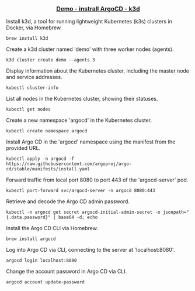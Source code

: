 <h3 align=center> <u> Demo - instrall ArgoCD - k3d </u></H3>

Install k3d, a tool for running lightweight Kubernetes (k3s) clusters in Docker, via Homebrew.
```console
brew install k3d
```
Create a k3d cluster named 'demo' with three worker nodes (agents).
```console
k3d cluster create demo --agents 3
```
Display information about the Kubernetes cluster, including the master node and service addresses.
```console
kubectl cluster-info
```
List all nodes in the Kubernetes cluster, showing their statuses.
```console
kubectl get nodes
```
Create a new namespace 'argocd' in the Kubernetes cluster.
```console
kubectl create namespace argocd
```
Install Argo CD in the 'argocd' namespace using the manifest from the provided URL.
```console
kubectl apply -n argocd -f https://raw.githubusercontent.com/argoproj/argo-cd/stable/manifests/install.yaml
```
Forward traffic from local port 8080 to port 443 of the 'argocd-server' pod.
```console
kubectl port-forward svc/argocd-server -n argocd 8080:443
```
Retrieve and decode the Argo CD admin password.
```console
kubectl -n argocd get secret argocd-initial-admin-secret -o jsonpath="{.data.password}" | base64 -d; echo
```
Install the Argo CD CLI via Homebrew.
```console
brew install argocd
```
Log into Argo CD via CLI, connecting to the server at 'localhost:8080'.
```console
argocd login localhost:8080
```
Change the account password in Argo CD via CLI.
```console
argocd account update-password
```